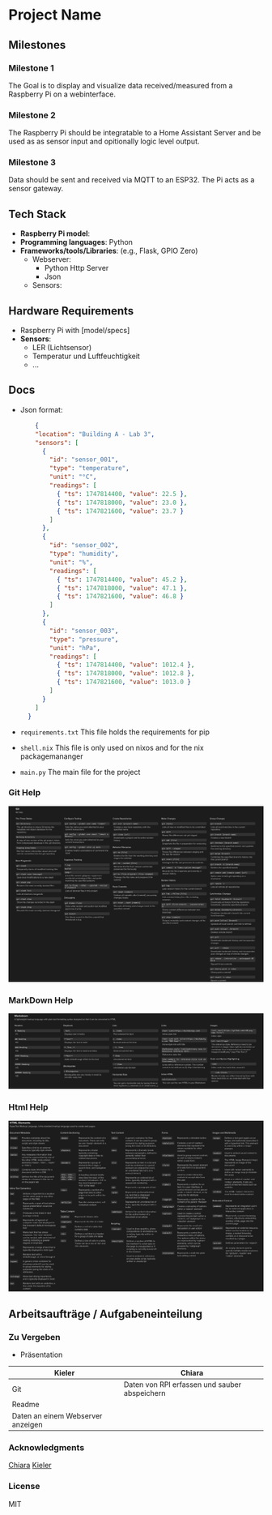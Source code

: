 # Project Name

## Milestones

### Milestone 1

The Goal is to display and visualize data received/measured from a Raspberry Pi on a webinterface.

### Milestone 2

The Raspberry Pi should be integratable to a Home Assistant Server and be used as as sensor input and opitionally logic level output.

### Milestone 3

Data should be sent and received via MQTT to an ESP32. The Pi acts as a sensor gateway.

## Tech Stack

- **Raspberry Pi model**:
- **Programming languages**: Python
- **Frameworks/tools/Libraries**: (e.g., Flask, GPIO Zero)
  - Webserver:
    - Python Http Server
    - Json
  - Sensors:

## Hardware Requirements

- Raspberry Pi with [model/specs]
- **Sensors**:
  - LER (Lichtsensor)
  - Temperatur und Luftfeuchtigkeit
  - ...

## Docs

- Json format:

  ```Json
      {
      "location": "Building A - Lab 3",
      "sensors": [
        {
          "id": "sensor_001",
          "type": "temperature",
          "unit": "°C",
          "readings": [
            { "ts": 1747814400, "value": 22.5 },
            { "ts": 1747818000, "value": 23.0 },
            { "ts": 1747821600, "value": 23.7 }
          ]
        },
        {
          "id": "sensor_002",
          "type": "humidity",
          "unit": "%",
          "readings": [
            { "ts": 1747814400, "value": 45.2 },
            { "ts": 1747818000, "value": 47.1 },
            { "ts": 1747821600, "value": 46.8 }
          ]
        },
        {
          "id": "sensor_003",
          "type": "pressure",
          "unit": "hPa",
          "readings": [
            { "ts": 1747814400, "value": 1012.4 },
            { "ts": 1747818000, "value": 1012.8 },
            { "ts": 1747821600, "value": 1013.0 }
          ]
        }
      ]
    }
  ```

- `requirements.txt`
  This file holds the requirements for pip
- `shell.nix`
  This file is only used on nixos and for the nix packagemananger
- `main.py`
  The main file for the project

### Git Help

![A Git Cheatsheet](gitHelp.png "Git Cheatsheet")

### MarkDown Help

![A MarkDown Cheatsheet](mdHelp.png "MarkDown Cheatsheet")

### Html Help

![A Html Cheatsheet](htmlHelp.png "Html Cheatsheet")

## Arbeitsaufträge / Aufgabeneinteilung

### Zu Vergeben

- Präsentation

| Kieler                            | Chiara                                        |
| --------------------------------- | --------------------------------------------- |
| Git                               | Daten von RPI erfassen und sauber abspeichern |
| Readme                            |                                               |
| Daten an einem Webserver anzeigen |                                               |

### Acknowledgments

[Chiara](https://git.miaig.dev/chiara)
[Kieler](https://git.miaig.dev/mia)

### License

MIT
